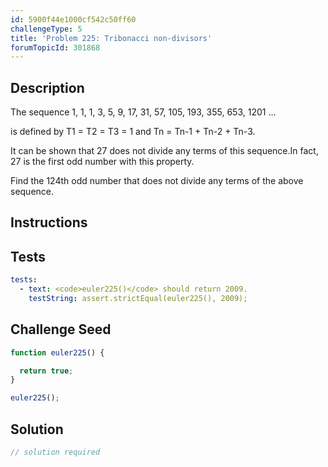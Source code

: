 ```yaml
---
id: 5900f44e1000cf542c50ff60
challengeType: 5
title: 'Problem 225: Tribonacci non-divisors'
forumTopicId: 301868
---
```


## Description

<section id='description'>

The sequence 1, 1, 1, 3, 5, 9, 17, 31, 57, 105, 193, 355, 653, 1201 ...

is defined by T1 = T2 = T3 = 1 and Tn = Tn-1 + Tn-2 + Tn-3.

It can be shown that 27 does not divide any terms of this sequence.In fact, 27 is the first odd number with this property.

Find the 124th odd number that does not divide any terms of the above sequence.

</section>

## Instructions

<section id='instructions'>

</section>

## Tests

<section id='tests'>

```yml
tests:
  - text: <code>euler225()</code> should return 2009.
    testString: assert.strictEqual(euler225(), 2009);

```

</section>

## Challenge Seed

<section id='challengeSeed'>

<div id='js-seed'>

```js
function euler225() {

  return true;
}

euler225();
```

</div>

</section>

## Solution

<section id='solution'>

```js
// solution required
```

</section>
